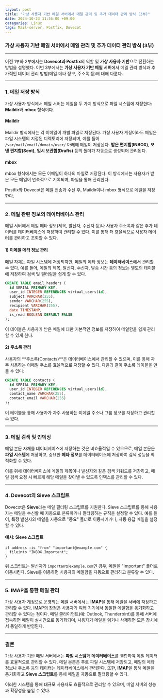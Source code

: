 ```yaml
---
layout: post
title: "가상 사용자 기반 메일 서버에서 메일 관리 및 추가 데이터 관리 방식 (3부)"
date: 2024-10-23 11:56:00 +09:00
categories: Linux
tags: Mail-server, Postfix, Dovecot
---
```


### 가상 사용자 기반 메일 서버에서 메일 관리 및 추가 데이터 관리 방식 (3부)

---

이전 1부와 2부에서는 **Dovecot과 Postfix**의 역할 및 **가상 사용자 기반**으로 전환하는 방법을 설명했다. 이번 3부에서는 **가상 사용자 기반 메일 서버**에서 메일 관리 방식과 추가적인 데이터 관리 방법(메일 메타 정보, 주소록 등)에 대해 다룬다.

---

### 1. 메일 저장 방식

가상 사용자 방식에서 메일 서버는 메일을 두 가지 방식으로 파일 시스템에 저장한다: **Maildir**와 **mbox** 형식이다.

#### Maildir
Maildir 방식에서는 각 이메일이 개별 파일로 저장된다. 가상 사용자 계정이라도 메일은 파일 시스템의 지정된 디렉토리에 저장되며, 예를 들어 `/var/mail/vmail/domain/user/` 아래에 메일이 저장된다. **받은 편지함(INBOX)**, **보낸 편지함(Sent)**, **임시 보관함(Drafts)** 등의 폴더가 자동으로 생성되어 관리된다.

#### mbox
mbox 형식에서는 모든 이메일이 하나의 파일로 저장된다. 이 방식에서는 사용자가 받은 모든 메일이 연속적으로 기록되며, 파일을 통해 관리한다.

Postfix와 Dovecot은 메일 전송과 수신 후, Maildir이나 mbox 형식으로 메일을 저장한다.

---

### 2. 메일 관련 정보의 데이터베이스 관리

메일 서버에서 메일 메타 정보(제목, 발신자, 수신자 등)나 사용자 주소록과 같은 추가 데이터를 데이터베이스에 저장하여 관리할 수 있다. 이를 통해 더 효율적으로 사용자 데이터를 관리하고 조회할 수 있다.

#### 1) 이메일 메타 정보 관리

메일 자체는 파일 시스템에 저장되지만, 메일의 메타 정보는 **데이터베이스**에서 관리할 수 있다. 예를 들어, 메일의 제목, 발신자, 수신자, 발송 시간 등의 정보는 별도의 테이블에 저장하여 검색 및 필터링을 쉽게 할 수 있다.

```sql
CREATE TABLE email_headers (
  id SERIAL PRIMARY KEY,
  user_id INTEGER REFERENCES virtual_users(id),
  subject VARCHAR(255),
  sender VARCHAR(255),
  recipient VARCHAR(255),
  date TIMESTAMP,
  is_read BOOLEAN DEFAULT FALSE
);
```

이 테이블은 사용자가 받은 메일에 대한 기본적인 정보를 저장하여 메일함을 쉽게 관리할 수 있게 한다.

#### 2) 주소록 관리

사용자의 **주소록(Contacts)**은 데이터베이스에서 관리할 수 있으며, 이를 통해 자주 사용하는 이메일 주소를 효율적으로 저장할 수 있다. 다음과 같이 주소록 테이블을 만들 수 있다:

```sql
CREATE TABLE contacts (
  id SERIAL PRIMARY KEY,
  user_id INTEGER REFERENCES virtual_users(id),
  contact_name VARCHAR(255),
  contact_email VARCHAR(255)
);
```

이 테이블을 통해 사용자가 자주 사용하는 이메일 주소나 그룹 정보를 저장하고 관리할 수 있다.

---

### 3. 메일 검색 및 인덱싱

메일 본문 자체를 데이터베이스에 저장하는 것은 비효율적일 수 있으므로, 메일 본문은 **파일 시스템**에 저장하고, 중요한 **메타 정보**를 데이터베이스에 저장하여 검색 성능을 최적화할 수 있다.

이를 위해 데이터베이스에 메일의 제목이나 발신자와 같은 검색 키워드를 저장하고, 메일 검색 요청 시 빠르게 해당 메일을 찾아낼 수 있도록 인덱스를 관리할 수 있다.

---

### 4. Dovecot의 Sieve 스크립트

Dovecot은 **Sieve**라는 메일 필터링 스크립트를 지원한다. Sieve 스크립트를 통해 사용자는 메일을 수신할 때 자동으로 분류하거나 필터링하는 규칙을 설정할 수 있다. 예를 들어, 특정 발신자의 메일을 자동으로 "중요" 폴더로 이동시키거나, 자동 응답 메일을 설정할 수 있다.

#### 예시: Sieve 스크립트

```sieve
if address :is "from" "important@example.com" {
  fileinto "INBOX.Important";
}
```

위 스크립트는 발신자가 `important@example.com`인 경우, 메일을 "Important" 폴더로 이동시킨다. Sieve를 이용하면 사용자의 메일함을 자동으로 관리하고 분류할 수 있다.

---

### 5. IMAP을 통한 메일 관리

가상 사용자 계정으로 운영되는 메일 서버에서는 **IMAP**을 통해 메일을 서버에 저장하고 관리할 수 있다. IMAP의 장점은 사용자가 여러 기기에서 동일한 메일함을 동기화하고 관리할 수 있다는 점이다. 메일 클라이언트(예: Outlook, Thunderbird)를 통해 서버에 접속하면 메일이 실시간으로 동기화되며, 사용자가 메일을 읽거나 삭제하면 모든 장치에서 동일하게 반영된다.

---

### 결론

가상 사용자 기반 메일 서버에서는 **파일 시스템**과 **데이터베이스**를 결합하여 메일 데이터를 효율적으로 관리할 수 있다. 메일 본문은 주로 파일 시스템에 저장되고, 메일의 메타 정보나 주소록 등의 데이터는 데이터베이스에서 관리한다. 또한, **IMAP**을 통해 메일을 동기화하고 **Sieve 스크립트**를 통해 메일을 자동으로 필터링할 수 있다.

이러한 시스템을 통해 대규모 사용자도 효율적으로 관리할 수 있으며, 메일 서버의 성능과 확장성을 높일 수 있다.

